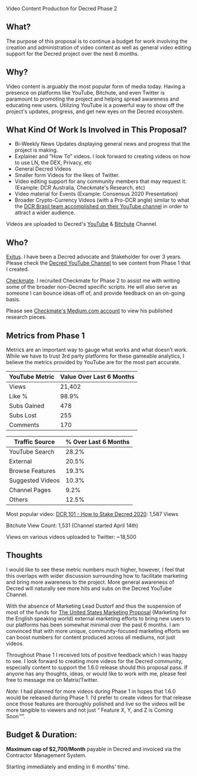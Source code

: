 Video Content Production for Decred Phase 2

## What?

The purpose of this proposal is to continue a budget for work involving the creation and administration of video content as well as general video editing support for the Decred project over the next 6 months.

## Why?

Video content is arguably the most popular form of media today. Having a presence on platforms like YouTube, Bitchute, and even Twitter is paramount to promoting the project and helping spread awareness and educating new users. Utilizing YouTube is a powerful way to show off the project's updates, progress, and get new eyes on the Decred ecosystem.


## What Kind Of Work Is Involved in This Proposal?

- Bi-Weekly News Updates displaying general news and progress that the project is making.
- Explainer and “How To” videos. I look forward to creating videos on how to use LN, the DEX, Privacy, etc
- General Decred Videos
- Smaller form Videos for the likes of Twitter.
- Video editing support for any community members that may request it. (Example: DCR Australia, Checkmate's Research, etc)
- Video material for Events (Example: Consensus 2020 Presentation)
- Broader Crypto-Currency Videos (with a Pro-DCR angle) similar to what the [DCR Brasil team accomplished on their YouTube channel](https://www.youtube.com/watch?v=LA4AMvrfa70) in order to attract a wider audience.

Videos are uploaded to Decred's [YouTube](https://www.youtube.com/channel/UCJ2bYDaPYHpSmJPh_M5dNSg?view_as=subscriber) & [Bitchute](https://www.bitchute.com/channel/WvRUu3MFHuB8/) Channel.

## Who?

[Exitus](https://twitter.com/coveryfire7777). I have been a Decred advocate and Stakeholder for over 3 years. Please check the [Decred YouTube Channel](https://www.youtube.com/channel/UCJ2bYDaPYHpSmJPh_M5dNSg) to see content from Phase 1 that I created.

[Checkmate](https://twitter.com/_Checkmatey_). I recruited Checkmate for Phase 2 to assist me with writing some of the broader non-Decred specific scripts. He will also serve as someone I can bounce ideas off of, and provide feedback on an on-going basis.

Please see [Checkmate's Medium.com account](https://medium.com/@_Checkmatey_) to view his published research pieces. 


## Metrics from Phase 1

Metrics are an important way to gauge what works and what doesn’t work. While we have to trust 3rd party platforms for these gameable analytics, I believe the metrics provided by YouTube are for the most part accurate.

| YouTube Metric| Value Over Last 6 Months |
|-------------|---------|
| Views       | 21,402  |
| Like %      | 98.9%   |
| Subs Gained | 478     |
| Subs Lost   | 255     |
| Comments    | 170     |

| Traffic Source   |   % Over Last 6 Months    |
|------------------|-------|
| YouTube Search   | 28.2% |
| External         | 20.5% |
| Browse Features  | 19.3% |
| Suggested Videos | 10.3% |
| Channel Pages    | 9.2%  |
| Others           | 12.5% |

Most popular video: [DCR 101 - How to Stake Decred 2020](https://www.youtube.com/watch?v=m5lcm6yttEk): 1,587 Views

Bitchute View Count: 1,531 (Channel started April 14th)

Views on various videos uploaded to Twitter: ~18,500 

## Thoughts

I would like to see these metric numbers much higher, however, I feel that this overlaps with wider discussion surrounding how to facilitate marketing and bring more awareness to the project. More general awareness of Decred will naturally see more hits and subs on the Decred YouTube Channel.

With the absence of Marketing Lead Dustorf and thus the suspension of most of the funds for [The United States Marketing Proposal](https://proposals.decred.org/proposals/c830ea5) (Marketing for the English speaking world) external marketing efforts to bring new users to our platforms has been somewhat minimal over the past 6 months. I am convinced that with more unique, community-focused marketing efforts we can boost numbers for content produced across all mediums, not just videos.

Throughout Phase 1 I received lots of positive feedback which I was happy to see. I look forward to creating more videos for the Decred community, especially content to support the 1.6.0 release should this proposal pass. If anyone has any thoughts, ideas, or would like to work with me, please feel free to message me on Matrix/Twitter.

*Note*: I had planned for more videos during Phase 1 in hopes that 1.6.0 would be released during Phase 1. I’d prefer to create videos for that release once those features are thoroughly polished and live so the videos will be more tangible to viewers and not just “ Feature X, Y, and Z is Coming Soon™”.

## Budget & Duration:

**Maximum cap of $2,700/Month** payable in Decred and invoiced via the Contractor Management System. 

Starting immediately and ending in 6 months' time.

